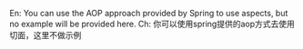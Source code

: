 En: You can use the AOP approach provided by Spring to use aspects, but no example will be provided here.
Ch: 你可以使用spring提供的aop方式去使用切面，这里不做示例




